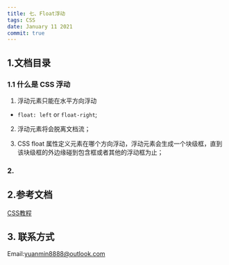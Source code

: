 ```yaml
---
title: 七、Float浮动
tags: CSS
date: January 11 2021
commit: true
---
```

## 1.文档目录

### 1.1 什么是 CSS 浮动

1. 浮动元素只能在水平方向浮动

+ `float: left` or `float-right`;

2. 浮动元素将会脱离文档流；

2. CSS float 属性定义元素在哪个方向浮动，浮动元素会生成一个块级框，直到该块级框的外边缘碰到包含框或者其他的浮动框为止；

### 2. 

## 2.参考文档

[CSS教程]()

## 3. 联系方式
Email:yuanmin8888@outlook.com